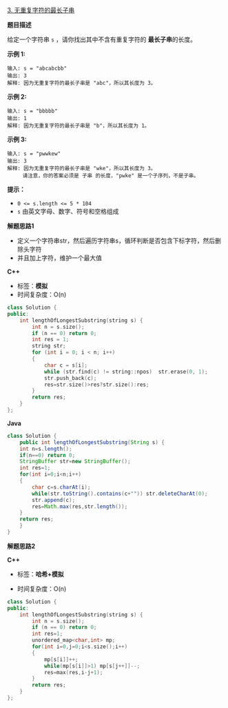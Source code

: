 [3. 无重复字符的最长子串](https://leetcode.cn/problems/longest-substring-without-repeating-characters/)

**题目描述**

给定一个字符串 `s` ，请你找出其中不含有重复字符的 **最长子串**的长度。

**示例 1:**

```
输入: s = "abcabcbb"
输出: 3 
解释: 因为无重复字符的最长子串是 "abc"，所以其长度为 3。
```

**示例 2:**

```
输入: s = "bbbbb"
输出: 1
解释: 因为无重复字符的最长子串是 "b"，所以其长度为 1。
```

**示例 3:**

```
输入: s = "pwwkew"
输出: 3
解释: 因为无重复字符的最长子串是 "wke"，所以其长度为 3。
     请注意，你的答案必须是 子串 的长度，"pwke" 是一个子序列，不是子串。
```

**提示：**

- `0 <= s.length <= 5 * 104`
- `s` 由英文字母、数字、符号和空格组成

**解题思路1**

+ 定义一个字符串str，然后遍历字符串s，循环判断是否包含下标字符，然后删除头字符
+ 并且加上字符，维护一个最大值

**C++**

+ 标签：**模拟**
+ 时间复杂度：O(n)

~~~C++
class Solution {
public:
	int lengthOfLongestSubstring(string s) {
		int n = s.size();
		if (n == 0) return 0;
		int res = 1;
		string str;
		for (int i = 0; i < n; i++)
		{
			char c = s[i];
			while (str.find(c) != string::npos)  str.erase(0, 1);
			str.push_back(c);
			res=str.size()>res?str.size():res;
		}
		return res;
	}
};
~~~

**Java**

~~~java
class Solution {
    public int lengthOfLongestSubstring(String s) {
    int n=s.length();
    if(n==0) return 0;
    StringBuffer str=new StringBuffer();
    int res=1;
    for(int i=0;i<n;i++)
    {
        char c=s.charAt(i);
        while(str.toString().contains(c+"")) str.deleteCharAt(0);
        str.append(c);
        res=Math.max(res,str.length());
    }
    return res;
    }
}
~~~

**解题思路2**

**C++**

+ 标签：**哈希+模拟**

+ 时间复杂度：O(n)

~~~C++
class Solution {
public:
	int lengthOfLongestSubstring(string s) {
		int n = s.size();
		if (n == 0) return 0;
		int res=1;
        unordered_map<char,int> mp;
        for(int i=0,j=0;i<s.size();i++)
        {
            mp[s[i]]++;
            while(mp[s[i]]>1) mp[s[j++]]--;
            res=max(res,i-j+1);
        }
		return res;
	}
};
~~~

